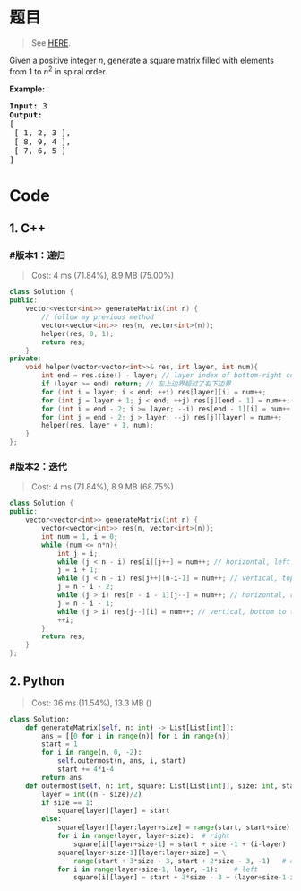 # 题目

> See [HERE](https://leetcode.com/problems/spiral-matrix-ii/).

<div><p>Given a positive integer <em>n</em>, generate a square matrix filled with elements from 1 to <em>n</em><sup>2</sup> in spiral order.</p>

<p><strong>Example:</strong></p>

<pre><strong>Input:</strong> 3
<strong>Output:</strong>
[
 [ 1, 2, 3 ],
 [ 8, 9, 4 ],
 [ 7, 6, 5 ]
]
</pre>
</div>

# Code

## 1. C++

### #版本1：递归

> Cost: 4 ms (71.84%), 8.9 MB (75.00%)

```C++
class Solution {
public:
    vector<vector<int>> generateMatrix(int n) {
        // follow my previous method
        vector<vector<int>> res(n, vector<int>(n));
        helper(res, 0, 1);
        return res;
    }
private:
    void helper(vector<vector<int>>& res, int layer, int num){
        int end = res.size() - layer; // layer index of bottom-right corner
        if (layer >= end) return; // 左上边界超过了右下边界
        for (int i = layer; i < end; ++i) res[layer][i] = num++;
        for (int j = layer + 1; j < end; ++j) res[j][end - 1] = num++;
        for (int i = end - 2; i >= layer; --i) res[end - 1][i] = num++;
        for (int j = end - 2; j > layer; --j) res[j][layer] = num++;
        helper(res, layer + 1, num);
    }
};
```

### #版本2：迭代

> Cost: 4 ms (71.84%), 8.9 MB (68.75%)

```C++
class Solution {
public:
    vector<vector<int>> generateMatrix(int n) {
        vector<vector<int>> res(n, vector<int>(n));
        int num = 1, i = 0;
        while (num <= n*n){
            int j = i;
            while (j < n - i) res[i][j++] = num++; // horizontal, left to right
            j = i + 1;
            while (j < n - i) res[j++][n-i-1] = num++; // vertical, top to bottom
            j = n - i - 2;
            while (j > i) res[n - i - 1][j--] = num++; // horizontal, right to left
            j = n - i - 1;
            while (j > i) res[j--][i] = num++; // vertical, bottom to top
            ++i;
        }
        return res;
    }
};
```

## 2. Python

> Cost: 36 ms (11.54%), 13.3 MB ()

```python
class Solution:
    def generateMatrix(self, n: int) -> List[List[int]]:
        ans = [[0 for i in range(n)] for i in range(n)]
        start = 1
        for i in range(n, 0, -2):
            self.outermost(n, ans, i, start)
            start += 4*i-4
        return ans
    def outermost(self, n: int, square: List[List[int]], size: int, start: int):
        layer = int((n - size)/2)
        if size == 1:
            square[layer][layer] = start
        else:
            square[layer][layer:layer+size] = range(start, start+size)  # up
            for i in range(layer, layer+size):  # right
                square[i][layer+size-1] = start + size -1 + (i-layer)
            square[layer+size-1][layer:layer+size] = \
                range(start + 3*size - 3, start + 2*size - 3, -1)   # down
            for i in range(layer+size-1, layer, -1):    # left
                square[i][layer] = start + 3*size - 3 + (layer+size-1-i)
```

